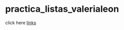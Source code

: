 # practica_listas_valerialeon
click here [links](https://valerialeonh.github.io/practica_listas_valerialeon/)